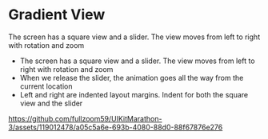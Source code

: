 # Gradient View 
The screen has a square view and a slider. The view moves from left to right with rotation and zoom

* The screen has a square view and a slider. The view moves from left to right with rotation and zoom
* When we release the slider, the animation goes all the way from the current location
* Left and right are indented layout margins. Indent for both the square view and the slider



https://github.com/fullzoom59/UIKitMarathon-3/assets/119012478/a05c5a6e-693b-4080-88d0-88f67876e276

